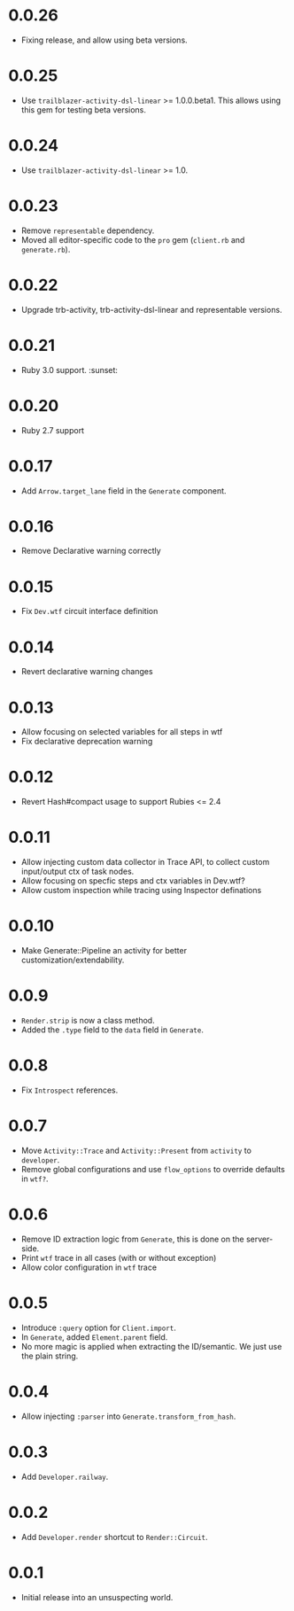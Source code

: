 # 0.0.26

* Fixing release, and allow using beta versions.

# 0.0.25

* Use `trailblazer-activity-dsl-linear` >= 1.0.0.beta1. This allows using this gem for testing beta versions.

# 0.0.24

* Use `trailblazer-activity-dsl-linear` >= 1.0.

# 0.0.23

* Remove `representable` dependency.
* Moved all editor-specific code to the `pro` gem (`client.rb` and `generate.rb`).

# 0.0.22

* Upgrade trb-activity, trb-activity-dsl-linear and representable versions.

# 0.0.21

* Ruby 3.0 support. :sunset:

# 0.0.20

* Ruby 2.7 support

# 0.0.17

* Add `Arrow.target_lane` field in the `Generate` component.

# 0.0.16

* Remove Declarative warning correctly

# 0.0.15

* Fix `Dev.wtf` circuit interface definition

# 0.0.14

* Revert declarative warning changes

# 0.0.13

* Allow focusing on selected variables for all steps in wtf
* Fix declarative deprecation warning

# 0.0.12

* Revert Hash#compact usage to support Rubies <= 2.4

# 0.0.11

* Allow injecting custom data collector in Trace API, to collect custom input/output ctx of task nodes.
* Allow focusing on specfic steps and ctx variables in Dev.wtf?
* Allow custom inspection while tracing using Inspector definations

# 0.0.10

* Make Generate::Pipeline an activity for better customization/extendability.

# 0.0.9

* `Render.strip` is now a class method.
* Added the `.type` field to the `data` field in `Generate`.

# 0.0.8

* Fix `Introspect` references.

# 0.0.7

* Move `Activity::Trace` and `Activity::Present` from `activity` to `developer`.
* Remove global configurations and use `flow_options` to override defaults in `wtf?`.

# 0.0.6

* Remove ID extraction logic from `Generate`, this is done on the server-side.
* Print `wtf` trace in all cases (with or without exception)
* Allow color configuration in `wtf` trace

# 0.0.5

* Introduce `:query` option for `Client.import`.
* In `Generate`, added `Element.parent` field.
* No more magic is applied when extracting the ID/semantic. We just use the plain string.

# 0.0.4

* Allow injecting `:parser` into `Generate.transform_from_hash`.

# 0.0.3

* Add `Developer.railway`.

# 0.0.2

* Add `Developer.render` shortcut to `Render::Circuit`.

# 0.0.1

* Initial release into an unsuspecting world.
